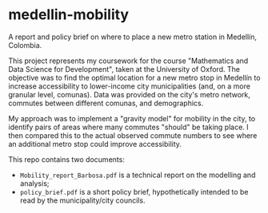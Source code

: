 # medellin-mobility
A report and policy brief on where to place a new metro station in Medellín, Colombia.

This project represents my coursework for the course "Mathematics and Data Science for Development", taken at the University of Oxford. The objective was to find the optimal location for a new metro stop in Medellín to increase accessibility to lower-income city municipalities (and, on a more granular level, comunas). Data was provided on the city's metro network, commutes between different comunas, and demographics. 

My approach was to implement a "gravity model" for mobility in the city, to identify pairs of areas where many commutes "should" be taking place. I then compared this to the actual observed commute numbers to see where an additional metro stop could improve accessibility.

This repo contains two documents:
- `Mobility_report_Barbosa.pdf` is a technical report on the modelling and analysis;
- `policy_brief.pdf` is a short policy brief, hypothetically intended to be read by the municipality/city councils.
